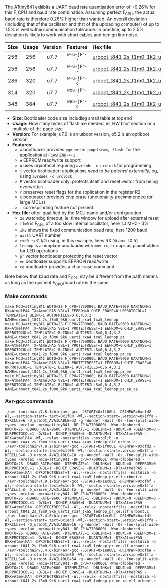 The ATtiny841 exhibits a UART baud rate quantisation error of +0.26% for this F_CPU and baud rate combination. Assuming perfect F<sub>CPU</sub>, the actual baud rate is therefore 0.26% higher than wanted. An overall deviation (including that of the oscillator and that of the uploading computer) of up to 1.5% is well within communication tolerance. In practice, up to 2.5% deviation is likely to work with short cables and benign line noise.

|Size|Usage|Version|Features|Hex file|
|:-:|:-:|:-:|:-:|:--|
|256|256|u7.7|`w-u-jPr--`|[urboot_t841_2s_f1m0_1k2_uart1_rxa4_txa5_lednop.hex](https://raw.githubusercontent.com/stefanrueger/urboot.hex/main/mcus/attiny841/watchdog_2_s/internal_oscillator_f-3.75%25/%2B1m000000_hz/%2B%2B%2B1k2_baud/uart1_rxa4_txa5/lednop/urboot_t841_2s_f1m0_1k2_uart1_rxa4_txa5_lednop.hex)|
|256|256|u7.7|`w-u-jPr--`|[urboot_t841_2s_f1m0_1k2_uart1_rxa4_txa5_lednop_pr.hex](https://raw.githubusercontent.com/stefanrueger/urboot.hex/main/mcus/attiny841/watchdog_2_s/internal_oscillator_f-3.75%25/%2B1m000000_hz/%2B%2B%2B1k2_baud/uart1_rxa4_txa5/lednop/urboot_t841_2s_f1m0_1k2_uart1_rxa4_txa5_lednop_pr.hex)|
|286|320|u7.7|`w-u-jPr-c`|[urboot_t841_2s_f1m0_1k2_uart1_rxa4_txa5_lednop_pr_ce.hex](https://raw.githubusercontent.com/stefanrueger/urboot.hex/main/mcus/attiny841/watchdog_2_s/internal_oscillator_f-3.75%25/%2B1m000000_hz/%2B%2B%2B1k2_baud/uart1_rxa4_txa5/lednop/urboot_t841_2s_f1m0_1k2_uart1_rxa4_txa5_lednop_pr_ce.hex)|
|314|320|u7.7|`weu-jPr--`|[urboot_t841_2s_f1m0_1k2_uart1_rxa4_txa5_lednop_pr_ee.hex](https://raw.githubusercontent.com/stefanrueger/urboot.hex/main/mcus/attiny841/watchdog_2_s/internal_oscillator_f-3.75%25/%2B1m000000_hz/%2B%2B%2B1k2_baud/uart1_rxa4_txa5/lednop/urboot_t841_2s_f1m0_1k2_uart1_rxa4_txa5_lednop_pr_ee.hex)|
|348|384|u7.7|`weu-jPr-c`|[urboot_t841_2s_f1m0_1k2_uart1_rxa4_txa5_lednop_pr_ee_ce.hex](https://raw.githubusercontent.com/stefanrueger/urboot.hex/main/mcus/attiny841/watchdog_2_s/internal_oscillator_f-3.75%25/%2B1m000000_hz/%2B%2B%2B1k2_baud/uart1_rxa4_txa5/lednop/urboot_t841_2s_f1m0_1k2_uart1_rxa4_txa5_lednop_pr_ee_ce.hex)|

- **Size:** Bootloader code size including small table at top end
- **Usage:** How many bytes of flash are needed, ie, HW boot section or a multiple of the page size
- **Version:** For example, u7.6 is an urboot version, o5.2 is an optiboot version
- **Features:**
  + `w` bootloader provides `pgm_write_page(sram, flash)` for the application at `FLASHEND-4+1`
  + `e` EEPROM read/write support
  + `u` uses urprotocol requiring `avrdude -c urclock` for programming
  + `j` vector bootloader: applications *need to be patched externally*, eg, using `avrdude -c urclock`
  + `P` vector bootloader only: protects itself and reset vector from being overwritten
  + `r` preserves reset flags for the application in the register R2
  + `c` bootloader provides chip erase functionality (recommended for large MCUs)
  + `-` corresponding feature not present
- **Hex file:** often qualified by the MCU name and/or configuration
  + `2s` watchdog timeout, ie, time window for upload after external reset
  + `f1m0` is F<sub>CPU</sub> of a too slow internal oscillator, here 1.0 MHz - 3%
  + `1k2` shows the fixed communication baud rate, here 1200 baud
  + `uart1` UART number
  + `rxd0 txd1` I/O using, in this example, lines RX `D0` and TX `D1`
  + `lednop` is a template bootloader with `mov rx,rx` nops as placeholders for LED operations
  + `pr` vector bootloader protecting the reset vector
  + `ee` bootloader supports EEPROM read/write
  + `ce` bootloader provides a chip erase command


Note below that baud rate and F<sub>CPU</sub> may be different from the path name's as long as the quotient F<sub>CPU</sub>/baud rate is the same.

### Make commands
```
make MCU=attiny841 WDTO=2S F_CPU=7700000L BAUD_RATE=9600 UARTNUM=1 RX=AtmelPA4 TX=AtmelPA5 VBL=1 EEPROM=0 CHIP_ERASE=0 URPROTOCOL=1 TEMPLATE=1 BLINK=1 AUTOFRILLS=0,6,4,3,2 NAME=urboot_t841_2s_f8m0_9k6_uart1_rxa4_txa5_lednop
make MCU=attiny841 WDTO=2S F_CPU=7700000L BAUD_RATE=9600 UARTNUM=1 RX=AtmelPA4 TX=AtmelPA5 VBL=1 PROTECTRESET=1 EEPROM=0 CHIP_ERASE=0 URPROTOCOL=1 TEMPLATE=1 BLINK=1 AUTOFRILLS=0,6,4,3,2 NAME=urboot_t841_2s_f8m0_9k6_uart1_rxa4_txa5_lednop_pr
make MCU=attiny841 WDTO=2S F_CPU=7700000L BAUD_RATE=9600 UARTNUM=1 RX=AtmelPA4 TX=AtmelPA5 VBL=1 PROTECTRESET=1 EEPROM=0 CHIP_ERASE=1 URPROTOCOL=1 TEMPLATE=1 BLINK=1 AUTOFRILLS=0,6,4,3,2 NAME=urboot_t841_2s_f8m0_9k6_uart1_rxa4_txa5_lednop_pr_ce
make MCU=attiny841 WDTO=2S F_CPU=7700000L BAUD_RATE=9600 UARTNUM=1 RX=AtmelPA4 TX=AtmelPA5 VBL=1 PROTECTRESET=1 EEPROM=1 CHIP_ERASE=0 URPROTOCOL=1 TEMPLATE=1 BLINK=1 AUTOFRILLS=0,6,4,3,2 NAME=urboot_t841_2s_f8m0_9k6_uart1_rxa4_txa5_lednop_pr_ee
make MCU=attiny841 WDTO=2S F_CPU=7700000L BAUD_RATE=9600 UARTNUM=1 RX=AtmelPA4 TX=AtmelPA5 VBL=1 PROTECTRESET=1 EEPROM=1 CHIP_ERASE=1 URPROTOCOL=1 TEMPLATE=1 BLINK=1 AUTOFRILLS=0,6,4,3,2 NAME=urboot_t841_2s_f8m0_9k6_uart1_rxa4_txa5_lednop_pr_ee_ce
```

### Avr-gcc commands
```
./avr-toolchain/4.8.1/bin/avr-gcc -DSTART=0x1f00UL -DRJMPWP=0xcfd2 -Wl,--section-start=.text=0x1f00 -Wl,--section-start=.version=0x1ffa -DFRILLS=6 -D_urboot_AVAILABLE=32 -g -Wundef -Wall -Os -fno-split-wide-types -mrelax -mmcu=attiny841 -DF_CPU=7700000L -Wno-clobbered -DWDTO=2S -DBAUD_RATE=9600 -DTEMPLATE=1 -DBLINK=1 -DDUAL=0 -DEEPROM=0 -DURPROTOCOL=1 -DVBL=1 -DCHIP_ERASE=0 -DUARTNUM=1 -DTX=AtmelPA5 -DRX=AtmelPA4 -Wl,--relax -nostartfiles -nostdlib -o urboot_t841_2s_f8m0_9k6_uart1_rxa4_txa5_lednop.elf urboot.c
./avr-toolchain/4.8.1/bin/avr-gcc -DSTART=0x1f00UL -DRJMPWP=0xcfd2 -Wl,--section-start=.text=0x1f00 -Wl,--section-start=.version=0x1ffa -DFRILLS=6 -D_urboot_AVAILABLE=18 -g -Wundef -Wall -Os -fno-split-wide-types -mrelax -mmcu=attiny841 -DF_CPU=7700000L -Wno-clobbered -DWDTO=2S -DBAUD_RATE=9600 -DTEMPLATE=1 -DBLINK=1 -DDUAL=0 -DEEPROM=0 -DURPROTOCOL=1 -DVBL=1 -DCHIP_ERASE=0 -DUARTNUM=1 -DTX=AtmelPA5 -DRX=AtmelPA4 -DPROTECTRESET=1 -Wl,--relax -nostartfiles -nostdlib -o urboot_t841_2s_f8m0_9k6_uart1_rxa4_txa5_lednop_pr.elf urboot.c
./avr-toolchain/4.8.1/bin/avr-gcc -DSTART=0x1ec0UL -DRJMPWP=0xcfbf -Wl,--section-start=.text=0x1ec0 -Wl,--section-start=.version=0x1ffa -DFRILLS=6 -D_urboot_AVAILABLE=52 -g -Wundef -Wall -Os -fno-split-wide-types -mrelax -mmcu=attiny841 -DF_CPU=7700000L -Wno-clobbered -DWDTO=2S -DBAUD_RATE=9600 -DTEMPLATE=1 -DBLINK=1 -DDUAL=0 -DEEPROM=0 -DURPROTOCOL=1 -DVBL=1 -DCHIP_ERASE=1 -DUARTNUM=1 -DTX=AtmelPA5 -DRX=AtmelPA4 -DPROTECTRESET=1 -Wl,--relax -nostartfiles -nostdlib -o urboot_t841_2s_f8m0_9k6_uart1_rxa4_txa5_lednop_pr_ce.elf urboot.c
./avr-toolchain/5.4.0/bin/avr-gcc -DSTART=0x1ec0UL -DRJMPWP=0xcfd1 -Wl,--section-start=.text=0x1ec0 -Wl,--section-start=.version=0x1ffa -DFRILLS=4 -D_urboot_AVAILABLE=16 -g -Wundef -Wall -Os -fno-split-wide-types -mrelax -mmcu=attiny841 -DF_CPU=7700000L -Wno-clobbered -DWDTO=2S -DBAUD_RATE=9600 -DTEMPLATE=1 -DBLINK=1 -DDUAL=0 -DEEPROM=1 -DURPROTOCOL=1 -DVBL=1 -DCHIP_ERASE=0 -DUARTNUM=1 -DTX=AtmelPA5 -DRX=AtmelPA4 -DPROTECTRESET=1 -Wl,--relax -nostartfiles -nostdlib -o urboot_t841_2s_f8m0_9k6_uart1_rxa4_txa5_lednop_pr_ee.elf urboot.c
./avr-toolchain/5.4.0/bin/avr-gcc -DSTART=0x1e80UL -DRJMPWP=0xcfbe -Wl,--section-start=.text=0x1e80 -Wl,--section-start=.version=0x1ffa -DFRILLS=6 -D_urboot_AVAILABLE=54 -g -Wundef -Wall -Os -fno-split-wide-types -mrelax -mmcu=attiny841 -DF_CPU=7700000L -Wno-clobbered -DWDTO=2S -DBAUD_RATE=9600 -DTEMPLATE=1 -DBLINK=1 -DDUAL=0 -DEEPROM=1 -DURPROTOCOL=1 -DVBL=1 -DCHIP_ERASE=1 -DUARTNUM=1 -DTX=AtmelPA5 -DRX=AtmelPA4 -DPROTECTRESET=1 -Wl,--relax -nostartfiles -nostdlib -o urboot_t841_2s_f8m0_9k6_uart1_rxa4_txa5_lednop_pr_ee_ce.elf urboot.c
```


